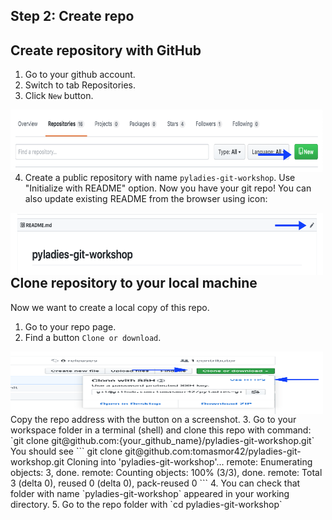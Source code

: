 ## Step 2: Create repo

## Create repository with GitHub

1. Go to your github account.
2. Switch to tab Repositories.
3. Click `New` button.

<img src="../images/new_repo.png" align="left" height="100" width="500" >

4. Create a public repository with name `pyladies-git-workshop`. Use "Initialize with README" option.
Now you have your git repo! You can also update existing README from the browser using icon:

<img src="../images/edit_readme.png" align="left" height="100" width="500" >

## Clone repository to your local machine

Now we want to create a local copy of this repo.

1. Go to your repo page.
2. Find a button `Clone or download`.
<img src="../images/clone_or_download.png" align="left" height="100" width="500" >
Copy the repo address with the button on a screenshot.
3. Go to your workspace folder in a terminal (shell) and clone this repo with command:
`git clone git@github.com:{your_github_name}/pyladies-git-workshop.git`
You should see
```
git clone git@github.com:tomasmor42/pyladies-git-workshop.git
Cloning into 'pyladies-git-workshop'...
remote: Enumerating objects: 3, done.
remote: Counting objects: 100% (3/3), done.
remote: Total 3 (delta 0), reused 0 (delta 0), pack-reused 0
```
4. You can check that folder with name `pyladies-git-workshop` appeared in your working directory.
5. Go to the repo folder with `cd pyladies-git-workshop`
